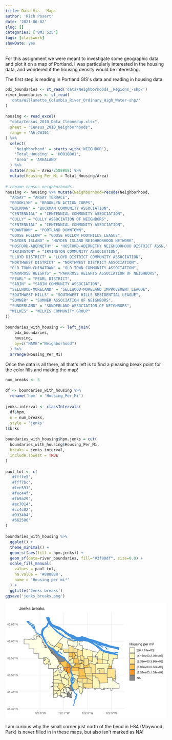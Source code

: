 ```yaml
---
title: Data Vis - Maps
author: 'Rich Posert'
date: '2021-06-02'
slug: []
categories: ['BMI 525']
tags: [classwork]
showDate: yes
---
```


For this assignment we were meant to investigate
some geographic data and plot it on a map of Portland.
I was particularly interested in the housing data,
and wondered if the housing density would be interesting.

The first step is reading in Portland GIS's data and reading
in housing data.

```r
pdx_boundaries <- st_read('data/Neighborhoods__Regions_-shp/')
river_boundaries <- st_read(
  'data/Willamette_Columbia_River_Ordinary_High_Water-shp/'
)

housing <- read_excel(
  "data/Census_2010_Data_Cleanedup.xlsx",
  sheet = "Census_2010_Neighborhoods",
  range = 'A6:CW101'
) %>% 
  select(
    'Neighborhood' = starts_with('NEIGHBOR'),
    'Total_Housing' = 'H0010001',
    'Area' = 'AREALAND'
  ) %>% 
  mutate(Area = Area/2589988) %>% 
  mutate(Housing_Per_Mi = Total_Housing/Area)

# rename census neighborhoods
housing <- housing %>% mutate(Neighborhood=recode(Neighborhood,
  "ARGAY" = "ARGAY TERRACE",
  "BROOKLYN" = "BROOKLYN ACTION CORPS",
  "BUCKMAN" = "BUCKMAN COMMUNITY ASSOCIATION",
  "CENTENNIAL" = "CENTENNIAL COMMUNITY ASSOCIATION",
  "CULLY" = "CULLY ASSOCIATION OF NEIGHBORS",
  "CENTENNIAL" = "CENTENNIAL COMMUNITY ASSOCIATION",
  "DOWNTOWN" = "PORTLAND DOWNTOWN",
  "GOOSE HOLLOW" = "GOOSE HOLLOW FOOTHILLS LEAGUE",
  "HAYDEN ISLAND" = "HAYDEN ISLAND NEIGHBORHOOD NETWORK",
  "HOSFORD-ABERNETHY" = "HOSFORD-ABERNETHY NEIGHBORHOOD DISTRICT ASSN.",
  "IRVINGTON" = "IRVINGTON COMMUNITY ASSOCIATION",
  "LLOYD DISTRICT" = "LLOYD DISTRICT COMMUNITY ASSOCIATION",
  "NORTHWEST DISTRICT" = "NORTHWEST DISTRICT ASSOCIATION",
  "OLD TOWN-CHINATOWN" = "OLD TOWN COMMUNITY ASSOCIATION",
  "PARKROSE HEIGHTS" = "PARKROSE HEIGHTS ASSOCIATION OF NEIGHBORS",
  "PEARL" = "PEARL DISTRICT",
  "SABIN" = "SABIN COMMUNITY ASSOCIATION",
  "SELLWOOD-MORELAND" = "SELLWOOD-MORELAND IMPROVEMENT LEAGUE",
  "SOUTHWEST HILLS" = "SOUTHWEST HILLS RESIDENTIAL LEAGUE",
  "SUMNER" = "SUMNER ASSOCIATION OF NEIGHBORS",
  "SUNDERLAND" = "SUNDERLAND ASSOCIATION OF NEIGHBORS",
  "WILKES" = "WILKES COMMUNITY GROUP"
))

boundaries_with_housing <- left_join(
    pdx_boundaries, 
    housing, 
    by=c("NAME"="Neighborhood")
  ) %>% 
  arrange(Housing_Per_Mi)
```

Once the data is all there, all that's left is to find a pleasing break point
for the color fills and making the map!

```r
num_breaks <- 5

df <- boundaries_with_housing %>% 
  rename('hpm' = 'Housing_Per_Mi')
  
jenks.interval <- classIntervals(
  df$hpm,
  n = num_breaks,
  style = 'jenks'
)$brks

boundaries_with_housing$hpm.jenks = cut(
  boundaries_with_housing$Housing_Per_Mi,
  breaks = jenks.interval,
  include.lowest = TRUE
)

paul_tol <- c(
  '#ffffe5',
  '#fff7bc',
  '#fee391',
  '#fec44f',
  '#fb9a29',
  '#ec7014',
  '#cc4c02',
  '#993404',
  '#662506'
)

boundaries_with_housing %>% 
  ggplot() +
  theme_minimal() +
  geom_sf(aes(fill = hpm.jenks)) +
  geom_sf(data=river_boundaries, fill="#3f90df", size=0.0) +
  scale_fill_manual(
    values = paul_tol,
    na.value = '#888888',
    name = 'Housing per mi²'
  ) +
  ggtitle('Jenks breaks')
ggsave('jenks_breaks.png')
```
![The final map of Portland housing density](jenks_breaks.png)

I am curious why the small corner just north of the bend in I-84
(Maywood Park) is never filled in in these maps, but also isn't marked as NA!
